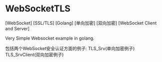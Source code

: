 # WebSocketTLS
[WebSocket] [SSL/TLS] [Golang] [单向加密] [双向加密] [WebSocket Client and Server]

Very Simple Websocket example in golang.

包括两个WebSocket安全认证方面的例子:
TLS_Srv(单向加密例子) 
TLS_SrvClient(双向加密例子)
  


